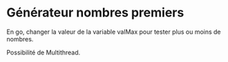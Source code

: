 # Générateur nombres premiers

En go, changer la valeur de la variable valMax pour tester plus ou moins de nombres.

Possibilité de Multithread.